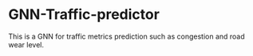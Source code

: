 # GNN-Traffic-predictor
This is a GNN for traffic metrics prediction such as congestion and road wear level.
